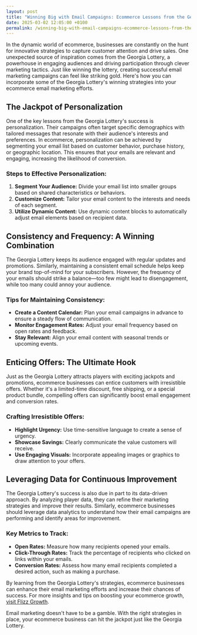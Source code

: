 ```yaml
---
layout: post
title: "Winning Big with Email Campaigns: Ecommerce Lessons from the Georgia Lottery"
date: 2025-03-02 12:05:00 +0100
permalink: /winning-big-with-email-campaigns-ecommerce-lessons-from-the-georgia-lottery/
---
```



In the dynamic world of ecommerce, businesses are constantly on the hunt for innovative strategies to capture customer attention and drive sales. One unexpected source of inspiration comes from the Georgia Lottery, a powerhouse in engaging audiences and driving participation through clever marketing tactics. Just like winning the lottery, creating successful email marketing campaigns can feel like striking gold. Here's how you can incorporate some of the Georgia Lottery's winning strategies into your ecommerce email marketing efforts.

## The Jackpot of Personalization

One of the key lessons from the Georgia Lottery's success is personalization. Their campaigns often target specific demographics with tailored messages that resonate with their audience's interests and preferences. In ecommerce, personalization can be achieved by segmenting your email list based on customer behavior, purchase history, or geographic location. This ensures that your emails are relevant and engaging, increasing the likelihood of conversion.

### Steps to Effective Personalization:

1. **Segment Your Audience:** Divide your email list into smaller groups based on shared characteristics or behaviors.
2. **Customize Content:** Tailor your email content to the interests and needs of each segment.
3. **Utilize Dynamic Content:** Use dynamic content blocks to automatically adjust email elements based on recipient data.

## Consistency and Frequency: A Winning Combination

The Georgia Lottery keeps its audience engaged with regular updates and promotions. Similarly, maintaining a consistent email schedule helps keep your brand top-of-mind for your subscribers. However, the frequency of your emails should strike a balance—too few might lead to disengagement, while too many could annoy your audience.

### Tips for Maintaining Consistency:

- **Create a Content Calendar:** Plan your email campaigns in advance to ensure a steady flow of communication.
- **Monitor Engagement Rates:** Adjust your email frequency based on open rates and feedback.
- **Stay Relevant:** Align your email content with seasonal trends or upcoming events.

## Enticing Offers: The Ultimate Hook

Just as the Georgia Lottery attracts players with exciting jackpots and promotions, ecommerce businesses can entice customers with irresistible offers. Whether it's a limited-time discount, free shipping, or a special product bundle, compelling offers can significantly boost email engagement and conversion rates.

### Crafting Irresistible Offers:

- **Highlight Urgency:** Use time-sensitive language to create a sense of urgency.
- **Showcase Savings:** Clearly communicate the value customers will receive.
- **Use Engaging Visuals:** Incorporate appealing images or graphics to draw attention to your offers.

## Leveraging Data for Continuous Improvement

The Georgia Lottery's success is also due in part to its data-driven approach. By analyzing player data, they can refine their marketing strategies and improve their results. Similarly, ecommerce businesses should leverage data analytics to understand how their email campaigns are performing and identify areas for improvement.

### Key Metrics to Track:

- **Open Rates:** Measure how many recipients opened your emails.
- **Click-Through Rates:** Track the percentage of recipients who clicked on links within your emails.
- **Conversion Rates:** Assess how many email recipients completed a desired action, such as making a purchase.

By learning from the Georgia Lottery's strategies, ecommerce businesses can enhance their email marketing efforts and increase their chances of success. For more insights and tips on boosting your ecommerce growth, [visit Flizz Growth](https://flizzgrowth.com).

Email marketing doesn't have to be a gamble. With the right strategies in place, your ecommerce business can hit the jackpot just like the Georgia Lottery.